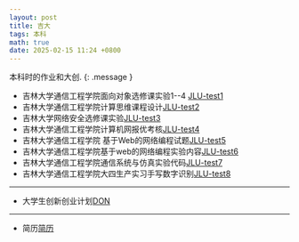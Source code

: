 ```yaml
---
layout: post
title: 吉大
tags: 本科
math: true
date: 2025-02-15 11:24 +0800
---
```

本科时的作业和大创.
{: .message }

- 吉林大学通信工程学院面向对象选修课实验1--4 [JLU-test1](https://github.com/Yeither/JLU-test1)
- 吉林大学通信工程学院计算思维课程设计[JLU-test2](https://github.com/Yeither/JLU_test2)
- 吉林大学网络安全选修课实验[JLU-test3](https://github.com/Yeither/JLU_test3)
- 吉林大学通信工程学院计算机网报优考核[JLU-test4](https://github.com/Yeither/JLU_test4)
- 吉林大学通信工程学院 基于Web的网络编程试题[JLU-test5](https://github.com/Yeither/JLU_test5)
- 吉林大学通信工程学院基于web的网络编程实验内容[JLU-test6](https://github.com/Yeither/JLU_test6)
- 吉林大学通信工程学院通信系统与仿真实验代码[JLU-test7](https://github.com/Yeither/JLU_test7)
- 吉林大学通信工程学院大四生产实习手写数字识别[JLU-test8](https://github.com/Yeither/JLU_test8)

---
- 大学生创新创业计划[DON](https://github.com/Yeither/Don)

---
- 简历[简历]()
